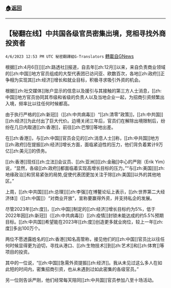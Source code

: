 ###  [:house:返回](README.md)
---


## 【秘翻在线】中共国各级官员密集出境，竞相寻找外商投资者
`4/6/2023 12:53 PM UTC 秘密翻譯組G-Translators` [轉載自GNews](https://gnews.org/articles/1076031)

根据[[zh:4月6日]][[zh:路透社]]报道，自去年[[zh:12月]]以来，来自负责商业领域的[[zh:中国]]地方官员组成的大型代表团已访问亚、欧数百次，各地[[zh:政府]]正争相为实现其[[zh:经济]]增长和就业目标，积极寻求吸引外资的机会。

根据[[zh:社交媒体]]账户显示的信息以及援引与其接触的第三方人士消息，[[zh:中国]]地方官员协同其市级和省级的负责人以及当地企业一起，为招商引资频繁出入境，频率比以往任何时候都高。

由于执行严格的[[zh:新冠]]（[[zh:中共病毒]]）“[[zh:清零”政策]]，[[zh:中共国]][[zh:经济]]为此付出了巨大代价。边境关闭三年后，官员们在解除出境限制后，纷纷在几日内取道[[zh:香港]]，前往[[zh:巴黎]]等地出差。

在[[zh:香港]]，与[[zh:中国]]官员会见的[[zh:消息人士]]称，[[zh:中共国]]地方[[zh:政府]]在提振[[zh:经济]]增长方面，面临紧迫性的压力，他们背负着累计9万亿[[zh:美元]]的债务。

[[zh:香港]]现任[[zh:立法]]会议员、[[zh:亚洲]][[zh:金融]]中心的严刚（Erik Yim）说，“显然，各级[[zh:政府]]都面临着实现高增长目标的压力。”“与[[zh:美国]][[zh:地缘政治]]和贸易紧张的局势,促使代表团更加关注于除[[zh:美国]]以外的其他地区。”

上周，[[zh:中共国]][[zh:总理]][[zh:李强]]在博鳌论坛上表示，[[zh:世界第二大经济体]]（[[zh:中国]]）“对商业开放”，宣称要赢得外资，并支持私企的发展。

尽管2023年[[zh:度]]，[[zh:中国]]制定的[[zh:经济]]增长目标约为5%，低于2022年因[[zh:新冠]]（[[zh:中共病毒]]）[[zh:疫情]]封锁未能达成的约5.5%预期目标。[[zh:中共国]]希望能在2023年[[zh:度]]创造更多就业岗位，较上一年[[zh:度]]多出100万个。

两位不愿透露姓名的[[zh:香港]]知名高管称，接见他们的[[zh:中国]]官员比以往任何时候显得更为迫切，寻找从港口、[[zh:生物技术]]到[[zh:艺术]]和[[zh:体育]]等项目的投资。

其中的一位说，“[[zh:中国]]急需外资提振[[zh:经济]]。我从未见过这么多人在如此短的时间内，密集招商引资，也从未遇到过如此密集的各级官员。”

另一位则告诉严刚，他们经常每天陪同[[zh:中共国]]官员参加八至十场活动。
